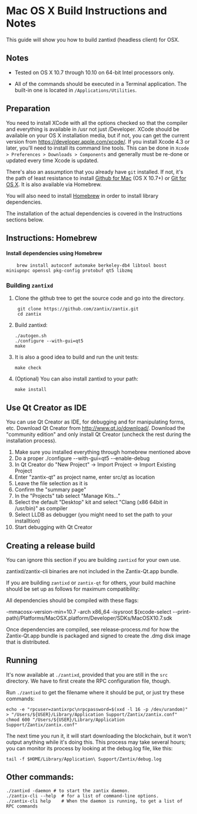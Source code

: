 Mac OS X Build Instructions and Notes
====================================
This guide will show you how to build zantixd (headless client) for OSX.

Notes
-----

* Tested on OS X 10.7 through 10.10 on 64-bit Intel processors only.

* All of the commands should be executed in a Terminal application. The
built-in one is located in `/Applications/Utilities`.

Preparation
-----------

You need to install XCode with all the options checked so that the compiler
and everything is available in /usr not just /Developer. XCode should be
available on your OS X installation media, but if not, you can get the
current version from https://developer.apple.com/xcode/. If you install
Xcode 4.3 or later, you'll need to install its command line tools. This can
be done in `Xcode > Preferences > Downloads > Components` and generally must
be re-done or updated every time Xcode is updated.

There's also an assumption that you already have `git` installed. If
not, it's the path of least resistance to install [Github for Mac](https://mac.github.com/)
(OS X 10.7+) or
[Git for OS X](https://code.google.com/p/git-osx-installer/). It is also
available via Homebrew.

You will also need to install [Homebrew](http://brew.sh) in order to install library
dependencies.

The installation of the actual dependencies is covered in the Instructions
sections below.

Instructions: Homebrew
----------------------

#### Install dependencies using Homebrew

        brew install autoconf automake berkeley-db4 libtool boost miniupnpc openssl pkg-config protobuf qt5 libzmq

### Building `zantixd`

1. Clone the github tree to get the source code and go into the directory.

        git clone https://github.com/zantix/zantix.git
        cd zantix

2.  Build zantixd:

        ./autogen.sh
        ./configure --with-gui=qt5
        make

3.  It is also a good idea to build and run the unit tests:

        make check

4.  (Optional) You can also install zantixd to your path:

        make install

Use Qt Creator as IDE
------------------------
You can use Qt Creator as IDE, for debugging and for manipulating forms, etc.
Download Qt Creator from http://www.qt.io/download/. Download the "community edition" and only install Qt Creator (uncheck the rest during the installation process).

1. Make sure you installed everything through homebrew mentioned above
2. Do a proper ./configure --with-gui=qt5 --enable-debug
3. In Qt Creator do "New Project" -> Import Project -> Import Existing Project
4. Enter "zantix-qt" as project name, enter src/qt as location
5. Leave the file selection as it is
6. Confirm the "summary page"
7. In the "Projects" tab select "Manage Kits..."
8. Select the default "Desktop" kit and select "Clang (x86 64bit in /usr/bin)" as compiler
9. Select LLDB as debugger (you might need to set the path to your installtion)
10. Start debugging with Qt Creator

Creating a release build
------------------------
You can ignore this section if you are building `zantixd` for your own use.

zantixd/zantix-cli binaries are not included in the Zantix-Qt.app bundle.

If you are building `zantixd` or `zantix-qt` for others, your build machine should be set up
as follows for maximum compatibility:

All dependencies should be compiled with these flags:

 -mmacosx-version-min=10.7
 -arch x86_64
 -isysroot $(xcode-select --print-path)/Platforms/MacOSX.platform/Developer/SDKs/MacOSX10.7.sdk

Once dependencies are compiled, see release-process.md for how the Zantix-Qt.app
bundle is packaged and signed to create the .dmg disk image that is distributed.

Running
-------

It's now available at `./zantixd`, provided that you are still in the `src`
directory. We have to first create the RPC configuration file, though.

Run `./zantixd` to get the filename where it should be put, or just try these
commands:

    echo -e "rpcuser=zantixrpc\nrpcpassword=$(xxd -l 16 -p /dev/urandom)" > "/Users/${USER}/Library/Application Support/Zantix/zantix.conf"
    chmod 600 "/Users/${USER}/Library/Application Support/Zantix/zantix.conf"

The next time you run it, it will start downloading the blockchain, but it won't
output anything while it's doing this. This process may take several hours;
you can monitor its process by looking at the debug.log file, like this:

    tail -f $HOME/Library/Application\ Support/Zantix/debug.log

Other commands:
-------

    ./zantixd -daemon # to start the zantix daemon.
    ./zantix-cli --help  # for a list of command-line options.
    ./zantix-cli help    # When the daemon is running, to get a list of RPC commands
